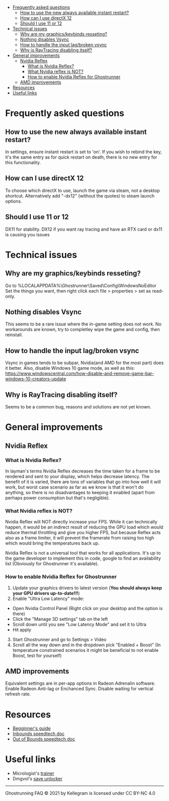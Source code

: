 - [Frequently asked questions](#frequently-asked-questions)
  - [How to use the new always available instant restart?](#how-to-use-the-new-always-available-instant-restart)
  - [How can I use directX 12](#how-can-i-use-directx-12)
  - [Should I use 11 or 12](#should-i-use-11-or-12)
- [Technical issues](#technical-issues)
  - [Why are my graphics/keybinds resseting?](#why-are-my-graphicskeybinds-resseting)
  - [Nothing disables Vsync](#nothing-disables-vsync)
  - [How to handle the input lag/broken vsync](#how-to-handle-the-input-lagbroken-vsync)
  - [Why is RayTracing disabling itself?](#why-is-raytracing-disabling-itself)
- [General improvements](#general-improvements)
  - [Nvidia Reflex](#nvidia-reflex)
    - [What is Nvidia Reflex?](#what-is-nvidia-reflex)
    - [What Nvidia reflex is NOT?](#what-nvidia-reflex-is-not)
    - [How to enable Nvidia Reflex for Ghostrunner](#how-to-enable-nvidia-reflex-for-ghostrunner)
  - [AMD improvements](#amd-improvements)
- [Resources](#resources)
- [Useful links](#useful-links)

# Frequently asked questions

## How to use the new always available instant restart?
In settings, ensure instant restart is set to 'on'. If you wish to rebind the key, it's the same entry as for quick restart on death, there is no new entry for this functionality.

## How can I use directX 12
To choose which directX to use, launch the game via steam, not a desktop shortcut. Alternatively add "-dx12" (without the quotes) to steam launch options.

## Should I use 11 or 12
DX11 for stability. DX12 if you want ray tracing and have an RTX card or dx11 is causing you issues


# Technical issues
## Why are my graphics/keybinds resseting?
Go to %LOCALAPPDATA%\Ghostrunner\Saved\Config\WindowsNoEditor
Set the things you want, then right click each file > properties > set as read-only.

## Nothing disables Vsync
This seems to be a rare issue where the in-game setting does not work. No workarounds are known, try to completley wipe the game and config, then reinstall.

## How to handle the input lag/broken vsync
Vsync in games tends to be subpar, Nvidia(and AMD for the most part) does it better.
Also, disable Windows 10 game mode, as well as this: <https://www.windowscentral.com/how-disable-and-remove-game-bar-windows-10-creators-update>

## Why is RayTracing disabling itself?
Seems to be a common bug, reasons and solutions are not yet known.


# General improvements

## Nvidia Reflex

### What is Nvidia Reflex?
In layman's terms Nvidia Reflex decreases the time taken for a frame to be rendered and sent to your display, which helps decrease latency. The benefit of it is varied, there are tons of variables that go into how well it will work, but worst case scenario as far as we know is that it won't do anything, so there is no disadvantages to keeping it enabled (apart from perhaps power consumption but that's negligible). 

### What Nvidia reflex is NOT?
Nvidia Reflex will NOT directly increase your FPS. While it can technically happen, it would be an indirect result of reducing the GPU load which would reduce thermal throttling and give you higher FPS, but because Reflex acts also as a frame limiter, it will prevent the framerate from raising too high which would bring the temperatures back up.

Nvidia Reflex is not a universal tool that works for all applications. It's up to the game developer to implement this in code, google to find an availability list (Obviously for Ghostrunner it's available).

### How to enable Nvidia Reflex for Ghostrunner
1. Update your graphics drivers to latest version (**You should always keep your GPU drivers up-to-date!!!**)
2. Enable "Ultra Low Latency" mode:
- Open Nvidia Control Panel (Right click on your desktop and the option is there)
- Click the "Manage 3D settings" tab on the left
- Scroll down until you see "Low Latency Mode" and set it to Ultra
- Hit apply
3. Start Ghostrunner and go to Settings > Video
4. Scroll all the way down and in the dropdown pick "Enabled + Boost" (In temperature constrained scenarios it might be beneficial to not enable Boost, test for yourself)

## AMD improvements
Equivalent settings are in per-app options in Radeon Adrenalin software. Enable Radeon Anti-lag or Enchanced Sync. Disable waiting for vertical refresh rate.

# Resources
- [Begginner's guide](https://docs.google.com/spreadsheets/d/1jWBOuxSY-zlBgzhkYnsVYtNJFscbObve67g9Xy_biV0/edit)
- [Inbounds speedtech doc](https://docs.google.com/spreadsheets/d/1RVfpfNUJEUBfPfs1Ch-7rmXD_IFO37Iyw50tFEgnEbY/edit?usp=sharing)
- [Out of Bounds speedtech doc](https://docs.google.com/spreadsheets/d/1r6YV0NYDE0wTVllcY1qSab4n7Z-VYIdu4Z3DuqsDE48)

# Useful links
- Micrologist's [trainer](https://github.com/Micrologist/GhostrunnerTrainer/releases)
- Dmgvol's [save unlocker](https://github.com/Dmgvol/GRUnlocker)

---
 Ghostrunning FAQ © 2021 by Kellegram is licensed under CC BY-NC 4.0 









